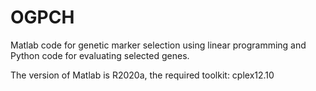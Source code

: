 # OGPCH

Matlab code for genetic marker selection using linear programming and Python code for evaluating selected genes.

The version of Matlab is R2020a, the required toolkit: cplex12.10
